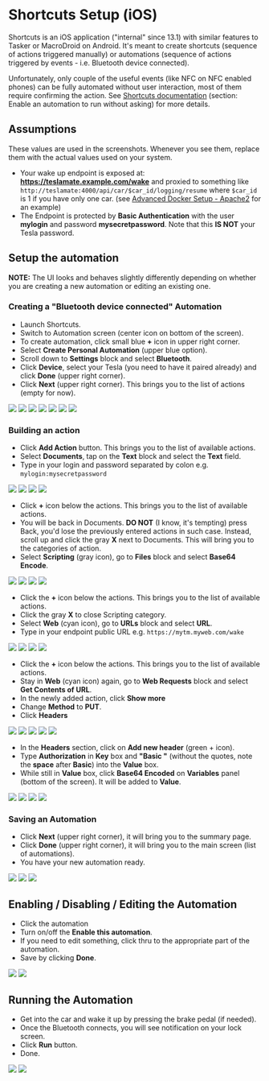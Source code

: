 # Shortcuts Setup (iOS)

Shortcuts is an iOS application ("internal" since 13.1) with similar features to Tasker or MacroDroid on Android. It's meant to create shortcuts (sequence of actions triggered manually) or automations (sequence of actions triggered by events - i.e. Bluetooth device connected).

Unfortunately, only couple of the useful events (like NFC on NFC enabled phones) can be fully automated without user interaction, most of them require confirming the action. See [Shortcuts documentation](https://support.apple.com/guide/shortcuts/enable-or-disable-a-personal-automation-apd602971e63/ios) (section: Enable an automation to run without asking) for more details.

## Assumptions

These values are used in the screenshots. Whenever you see them, replace them with the actual values used on your system.

- Your wake up endpoint is exposed at: **https://teslamate.example.com/wake** and proxied to something like `http://teslamate:4000/api/car/$car_id/logging/resume` where `$car_id` is 1 if you have only one car. (see [Advanced Docker Setup - Apache2](../../installation/docker_advanced_apache.md) for an example)
- The Endpoint is protected by **Basic Authentication** with the user **mylogin** and password **mysecretpassword**. Note that this **IS NOT** your Tesla password.

## Setup the automation

**NOTE:** The UI looks and behaves slightly differently depending on whether you are creating a new automation or editing an existing one.

### Creating a "Bluetooth device connected" Automation

- Launch Shortcuts.
- Switch to Automation screen (center icon on bottom of the screen).
- To create automation, click small blue **+** icon in upper right corner.
- Select **Create Personal Automation** (upper blue option).
- Scroll down to **Settings** block and select **Bluetooth**.
- Click **Device**, select your Tesla (you need to have it paired already) and click **Done** (upper right corner).
- Click **Next** (upper right corner). This brings you to the list of actions (empty for now).

![](../../images/shortcuts/create_00_home.png) ![](../../images/shortcuts/create_01_aut_home.png) ![](../../images/shortcuts/create_02_new_automation_type.png)
![](../../images/shortcuts/create_03_triggering_event.png) ![](../../images/shortcuts/create_04_bluetooth.png) ![](../../images/shortcuts/create_05_bluetooth_device.png)
![](../../images/shortcuts/create_06_bluetooth_selected.png)

### Building an action

- Click **Add Action** button. This brings you to the list of available actions.
- Select **Documents**, tap on the **Text** block and select the **Text** field.
- Type in your login and password separated by colon e.g. `mylogin:mysecretpassword`

![](../../images/shortcuts/create_07_add_action.png) ![](../../images/shortcuts/create_08_action_categories.png) ![](../../images/shortcuts/create_09_docs_text.png)
![](../../images/shortcuts/create_10_text_edit.png)

- Click **+** icon below the actions. This brings you to the list of available actions.
- You will be back in Documents. **DO NOT** (I know, it's tempting) press Back, you'd lose the previously entered actions in such case. Instead, scroll up and click the gray **X** next to Documents. This will bring you to the categories of action.
- Select **Scripting** (gray icon), go to **Files** block and select **Base64 Encode**.

![](../../images/shortcuts/create_11_text_edit_filled.png) ![](../../images/shortcuts/create_12_documents_close.png) ![](../../images/shortcuts/create_13_action_categories.png)
![](../../images/shortcuts/create_14_scripting_enc.png)

- Click the **+** icon below the actions. This brings you to the list of available actions.
- Click the gray **X** to close Scripting category.
- Select **Web** (cyan icon), go to **URLs** block and select **URL**.
- Type in your endpoint public URL e.g. `https://mytm.myweb.com/wake`

![](../../images/shortcuts/create_15_enc_added.png) ![](../../images/shortcuts/create_16_scripting_close.png) ![](../../images/shortcuts/create_17_action_categories.png)
![](../../images/shortcuts/create_17_url.png)

- Click the **+** icon below the actions. This brings you to the list of available actions.
- Stay in **Web** (cyan icon) again, go to **Web Requests** block and select **Get Contents of URL**.
- In the newly added action, click **Show more**
- Change **Method** to **PUT**.
- Click **Headers**

![](../../images/shortcuts/create_18_url_edit.png) ![](../../images/shortcuts/create_19_url_contents.png) ![](../../images/shortcuts/create_20_url_contents_added.png)
![](../../images/shortcuts/create_21_show_more.png) ![](../../images/shortcuts/create_22_method.png)

- In the **Headers** section, click on **Add new header** (green + icon).
- Type **Authorization** in **Key** box and **"Basic "** (without the quotes, note the **space** after **Basic**) into the **Value** box.
- While still in **Value** box, click **Base64 Encoded** on **Variables** panel (bottom of the screen). It will be added to **Value**.

![](../../images/shortcuts/create_23_headers.png) ![](../../images/shortcuts/create_24_headers_add.png) ![](../../images/shortcuts/create_25_headers_values.png)
![](../../images/shortcuts/create_26_headers_values_var.png)

### Saving an Automation

- Click **Next** (upper right corner), it will bring you to the summary page.
- Click **Done** (upper right corner), it will bring you to the main screen (list of automations).
- You have your new automation ready.

![](../../images/shortcuts/create_27_contents_filled.png) ![](../../images/shortcuts/create_28_automation_detail.png) ![](../../images/shortcuts/create_29_automation_list.png)

## Enabling / Disabling / Editing the Automation

- Click the automation
- Turn on/off the **Enable this automation**.
- If you need to edit something, click thru to the appropriate part of the automation.
- Save by clicking **Done**.

![](../../images/shortcuts/edit_01_automation_detail.png) ![](../../images/shortcuts/edit_02_edit_actions.png)

## Running the Automation

- Get into the car and wake it up by pressing the brake pedal (if needed).
- Once the Bluetooth connects, you will see notification on your lock screen.
- Click **Run** button.
- Done.

![](../../images/shortcuts/run_01_run.png) ![](../../images/shortcuts/run_00_notification.png)
